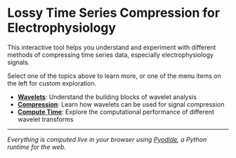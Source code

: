 # Lossy Time Series Compression for Electrophysiology

This interactive tool helps you understand and experiment with different methods of compressing time series data, especially electrophysiology signals.

Select one of the topics above to learn more, or one of the menu items on the left for custom exploration.

- **[Wavelets](./wavelets.md)**: Understand the building blocks of wavelet analysis
- **[Compression](./compression.md)**: Learn how wavelets can be used for signal compression
- **[Compute Time](./compute_time.md)**: Explore the computational performance of different wavelet transforms

---

_Everything is computed live in your browser using [Pyodide](https://pyodide.org/), a Python runtime for the web._
